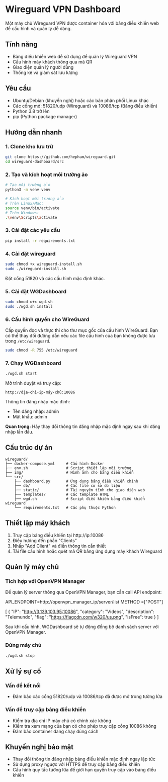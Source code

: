 # Wireguard VPN Dashboard

Một máy chủ Wireguard VPN được container hóa với bảng điều khiển web để cấu hình và quản lý dễ dàng.

## Tính năng

- Bảng điều khiển web dễ sử dụng để quản lý Wireguard VPN
- Cấu hình máy khách thông qua mã QR
- Giao diện quản lý người dùng
- Thống kê và giám sát lưu lượng

## Yêu cầu

- Ubuntu/Debian (khuyến nghị) hoặc các bản phân phối Linux khác
- Các cổng mở: 51820/udp (Wireguard) và 10086/tcp (Bảng điều khiển)
- Python 3.8 trở lên
- pip (Python package manager)

## Hướng dẫn nhanh

### 1. Clone kho lưu trữ

```bash
git clone https://github.com/hepham/wireguard.git
cd wireguard-dashboard/src
```

### 2. Tạo và kích hoạt môi trường ảo

```bash
# Tạo môi trường ảo
python3 -m venv venv

# Kích hoạt môi trường ảo
# Trên Linux/Mac:
source venv/bin/activate
# Trên Windows:
.\venv\Scripts\activate
```

### 3. Cài đặt các yêu cầu

```bash
pip install -r requirements.txt
```

### 4. Cài đặt wireguard
```bash
sudo chmod +x wireguard-install.sh
sudo ./wireguard-install.sh
```
Đặt cổng 51820 và các cấu hình mặc định khác.

### 5. Cài đặt WGDashboard

```bash
sudo chmod u+x wgd.sh
sudo ./wgd.sh install
```

### 6. Cấu hình quyền cho WireGuard

Cấp quyền đọc và thực thi cho thư mục gốc của cấu hình WireGuard. Bạn có thể thay đổi đường dẫn nếu các file cấu hình của bạn không được lưu trong `/etc/wireguard`.

```bash
sudo chmod -R 755 /etc/wireguard
```

### 7. Chạy WGDashboard

```bash
./wgd.sh start
```

Mở trình duyệt và truy cập:
```
http://địa-chỉ-ip-máy-chủ:10086
```

Thông tin đăng nhập mặc định:
- Tên đăng nhập: admin
- Mật khẩu: admin

**Quan trọng:** Hãy thay đổi thông tin đăng nhập mặc định ngay sau khi đăng nhập lần đầu.

## Cấu trúc dự án

```
wireguard/
├── docker-compose.yml     # Cấu hình Docker
├── env.sh                 # Script thiết lập môi trường
├── img/                   # Hình ảnh cho bảng điều khiển
└── src/
    ├── dashboard.py       # Ứng dụng bảng điều khiển chính
    ├── db/                # Các file cơ sở dữ liệu
    ├── static/            # Tài nguyên tĩnh cho giao diện web
    ├── templates/         # Các template HTML
    ├── wgd.sh             # Script điều khiển bảng điều khiển wireguard
    └── requirements.txt   # Các phụ thuộc Python
```

## Thiết lập máy khách

1. Truy cập bảng điều khiển tại http://ip:10086
2. Điều hướng đến phần "Clients"
3. Nhấp "Add Client" và điền thông tin cần thiết
4. Tải file cấu hình hoặc quét mã QR bằng ứng dụng máy khách Wireguard

## Quản lý máy chủ

### Tích hợp với OpenVPN Manager

Để quản lý server thông qua OpenVPN Manager, bạn cần call API endpoint:


API_ENDPOINT=http://openvpn_manager_ip/server/list METHOD =["POST"]

[
    {
        "IP": "http://3.139.103.95:10086",
        "category": "Videos",
        "description": "Telemundo",
        "flag": "https://flagcdn.com/w320/us.png",
        "isFree": true
    }
]

Sau khi cấu hình, WGDashboard sẽ tự động đồng bộ danh sách server với OpenVPN Manager.

### Dừng máy chủ

```bash
./wgd.sh stop
```

## Xử lý sự cố

### Vấn đề kết nối

- Đảm bảo các cổng 51820/udp và 10086/tcp đã được mở trong tường lửa

### Vấn đề truy cập bảng điều khiển

- Kiểm tra địa chỉ IP máy chủ có chính xác không
- Kiểm tra xem mạng của bạn có cho phép truy cập cổng 10086 không
- Đảm bảo container đang chạy đúng cách

## Khuyến nghị bảo mật

- Thay đổi thông tin đăng nhập bảng điều khiển mặc định ngay lập tức
- Sử dụng proxy ngược với HTTPS để truy cập bảng điều khiển
- Cấu hình quy tắc tường lửa để giới hạn quyền truy cập vào bảng điều khiển

